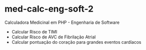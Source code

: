 # med-calc-eng-soft-2
Calculadora Medicinal em PHP - Engenharia de Software
- Calcular Risco de TIMI
- Calcular Risco de AVC de Fibrilação Atrial
- Calcular pontuação do coração para grandes eventos cardíacos
